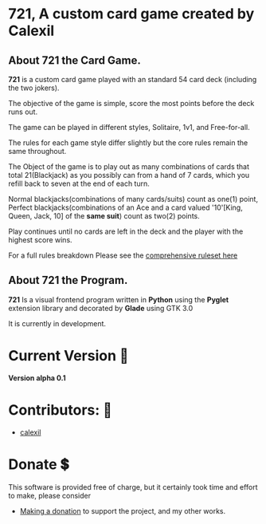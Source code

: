 # 721, A custom card game created by Calexil

## About 721 the Card Game.

**721** is a custom card game played with an standard 54 card deck (including the two jokers).

The objective of the game is simple, score the most points before the deck runs out. 

The game can be played in different styles, Solitaire, 1v1, and Free-for-all. 

The rules for each game style differ slightly but the core rules remain the same throughout. 

The Object of the game is to play out as many combinations of cards that total 21(Blackjack) as you possibly can from a hand of 7 cards, which you refill back to seven at the end of each turn. 

Normal blackjacks(combinations of many cards/suits) count as one(1) point, Perfect blackjacks(combinations of an Ace and a card valued '10'[King, Queen, Jack, 10] of the **same suit**) count as two(2) points. 

Play continues until no cards are left in the deck and the player with the highest score wins. 

For a full rules breakdown Please see the [comprehensive ruleset here](https://github.com/calexil/721/blob/main/Rules.md)


## About 721 the Program.

**721** Is a visual frontend program written in **Python** using the **Pyglet** extension library and decorated by **Glade** using GTK 3.0

It is currently in development.

# Current Version 📰

**Version alpha 0.1** 

# Contributors: :busts_in_silhouette:	
* [calexil](https://github.com/calexil)

# Donate :heavy_dollar_sign:
This software is provided free of charge, but it certainly took time and effort to make, please consider
* [Making a donation](https://calexil.com/#donate) to support the project, and my other works.